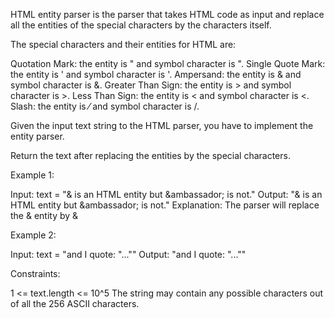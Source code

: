 HTML entity parser is the parser that takes HTML code as input and replace
all the entities of the special characters by the characters itself.

The special characters and their entities for HTML are:


Quotation Mark: the entity is " and symbol character is ".
Single Quote Mark: the entity is ' and symbol character is '.
Ampersand: the entity is & and symbol character is &.
Greater Than Sign: the entity is > and symbol character is >.
Less Than Sign: the entity is < and symbol character is <.
Slash: the entity is ⁄ and symbol character is /.


Given the input text string to the HTML parser, you have to implement the
entity parser.

Return the text after replacing the entities by the special characters.


Example 1:


Input: text = "& is an HTML entity but &ambassador; is not."
Output: "& is an HTML entity but &ambassador; is not."
Explanation: The parser will replace the & entity by &


Example 2:


Input: text = "and I quote: "...""
Output: "and I quote: \"...\""



Constraints:


1 <= text.length <= 10^5
The string may contain any possible characters out of all the 256 ASCII
characters.




